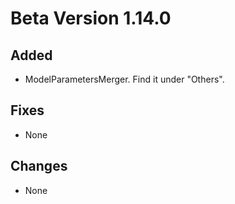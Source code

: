 # Beta Version 1.14.0

## Added

* ModelParametersMerger. Find it under "Others". 

## Fixes

* None

## Changes

* None
